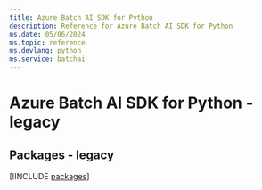 ```yaml
---
title: Azure Batch AI SDK for Python
description: Reference for Azure Batch AI SDK for Python
ms.date: 05/06/2024
ms.topic: reference
ms.devlang: python
ms.service: batchai
---
```

# Azure Batch AI SDK for Python - legacy
## Packages - legacy
[!INCLUDE [packages](batch-ai-index.md)]